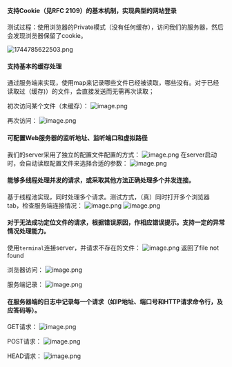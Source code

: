 #### 支持Cookie（见RFC 2109）的基本机制，实现典型的网站登录

测试过程：使用浏览器的Private模式（没有任何缓存），访问我们的服务器，然后会发现浏览器保留了cookie。

![1744785622503.png](https://s2.loli.net/2025/04/16/aYOhUKEry7flXSj.png)

#### 支持基本的缓存处理
通过服务端来实现，使用map来记录哪些文件已经被读取，哪些没有。对于已经读取过（缓存)）的文件，会直接发送而无需再次读取；

初次访问某个文件（未缓存）：
![image.png](https://s2.loli.net/2025/04/16/utbvBTaDh1KOdU4.png)

再次访问：
![image.png](https://s2.loli.net/2025/04/16/zpXeKfyUsHDIYLF.png)

#### 可配置Web服务器的监听地址、监听端口和虚拟路径
我们的server采用了独立的配置文件配置的方式：
![image.png](https://s2.loli.net/2025/04/16/Yw2MpcRDi6dbkG5.png)
在server启动时，会自动读取配置文件来选择合适的参数：
![image.png](https://s2.loli.net/2025/04/16/2CZmiPzNAl9GcTf.png)

#### 能够多线程处理并发的请求，或采取其他方法正确处理多个并发连接。
基于线程池实现，同时处理多个请求。测试方式，（真）同时打开多个浏览器tab，检查服务端连接情况：
![image.png](https://s2.loli.net/2025/04/16/4nOZLkjNIWumGcS.png)
![image.png](https://s2.loli.net/2025/04/16/VXeWrSfJ6NwljAG.png)

#### 对于无法成功定位文件的请求，根据错误原因，作相应错误提示。支持一定的异常情况处理能力。
使用`terminal`连接server，并请求不存在的文件：
![image.png](https://s2.loli.net/2025/04/16/TX41uxJpobDZBjy.png)
返回了file not found

浏览器访问：
![image.png](https://s2.loli.net/2025/04/16/ZHGqEhSNcUTL8sa.png)

服务端记录：
![image.png](https://s2.loli.net/2025/04/16/kOX2cU1RLZEFCmg.png)

#### 在服务器端的日志中记录每一个请求（如IP地址、端口号和HTTP请求命令行，及应答码等）。

GET请求：
![image.png](https://s2.loli.net/2025/04/16/dUL3a5XDqiGvHzY.png)


POST请求：
![image.png](https://s2.loli.net/2025/04/16/1btUwAKupIPRqDN.png)

HEAD请求：
![image.png](https://s2.loli.net/2025/04/16/BFJ2TgIHO6A8uSR.png)

#### 